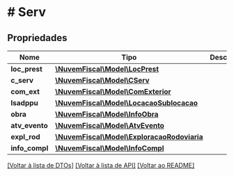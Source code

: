 # # Serv

## Propriedades

Nome | Tipo | Descrição | Comentários
------------ | ------------- | ------------- | -------------
**loc_prest** | [**\NuvemFiscal\Model\LocPrest**](LocPrest.md) |  | [optional]
**c_serv** | [**\NuvemFiscal\Model\CServ**](CServ.md) |  |
**com_ext** | [**\NuvemFiscal\Model\ComExterior**](ComExterior.md) |  | [optional]
**lsadppu** | [**\NuvemFiscal\Model\LocacaoSublocacao**](LocacaoSublocacao.md) |  | [optional]
**obra** | [**\NuvemFiscal\Model\InfoObra**](InfoObra.md) |  | [optional]
**atv_evento** | [**\NuvemFiscal\Model\AtvEvento**](AtvEvento.md) |  | [optional]
**expl_rod** | [**\NuvemFiscal\Model\ExploracaoRodoviaria**](ExploracaoRodoviaria.md) |  | [optional]
**info_compl** | [**\NuvemFiscal\Model\InfoCompl**](InfoCompl.md) |  | [optional]

[[Voltar à lista de DTOs]](../../README.md#models) [[Voltar à lista de API]](../../README.md#endpoints) [[Voltar ao README]](../../README.md)

